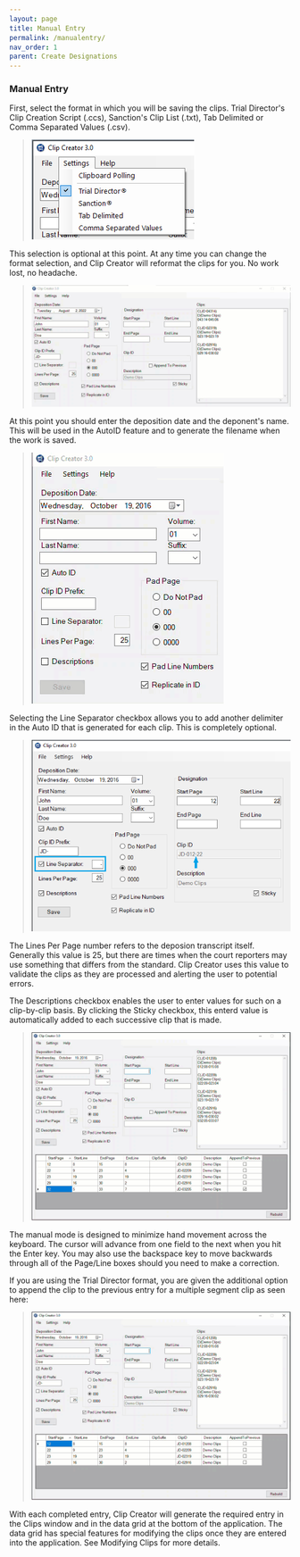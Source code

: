 ```yaml
---
layout: page
title: Manual Entry
permalink: /manualentry/
nav_order: 1
parent: Create Designations
---
```


### Manual Entry

First, select the format in which you will be saving the clips. Trial Director's Clip Creation Script (.ccs), Sanction's Clip List  (.txt), Tab Delimited or Comma  Separated Values (.csv). 

> ![Screen Grab - Format Selection](../assets/ui_menu_settings_cropped.png)

This selection is optional at this point.  At any time you can change the format selection, and Clip Creator will reformat the clips for you. No work lost, no headache.

> ![Screen Grab - Animation of Format Change](../assets/formatting_autoConversion.gif)

At this point you should enter the deposition date and the deponent's name.  This will be used in the AutoID feature and to generate the filename when the work is saved.

> ![Screen Grab - Deponent Info](../assets/depoInfo_AutoID.gif)

Selecting the Line Separator checkbox allows you to add another delimiter in the Auto ID that is generated for each clip.  This is completely optional.

> ![Screen Grab - Line Separator option](../assets/depoInfo_AutoID_lineSeparator.png)

The Lines Per Page number refers to the deposion transcript itself.  Generally this value is 25, but there are times when the court reporters may use something that differs from the standard.  Clip Creator uses this value to validate the clips as they are processed and alerting the user to potential errors.

The Descriptions checkbox enables the user to enter values for such on a clip-by-clip basis.  By clicking the Sticky checkbox, this enterd value is automatically added to each successive clip that is made.

> ![Screen Grab - Description Field](../assets/manualClipEntry_non-StickyDescription.gif)

The manual mode is designed to minimize hand movement across the keyboard. The cursor will advance from one field to the next when you hit the Enter key. You may also use the backspace key to move backwards through all of the Page/Line boxes should you need to make a correction.

If you are using the Trial Director format, you are given the additional option to append the clip to the 
previous entry for a multiple segment clip as seen here:

> ![Screen Grab -  Animation Append to Previous](../assets/manualClipEntry_appendToPrevious.gif)

With each completed entry, Clip Creator will generate the required entry in the Clips window and in the data grid at the bottom of the application. The data grid has special features for modifying the clips once they are entered into the application.  See Modifying Clips for more details.